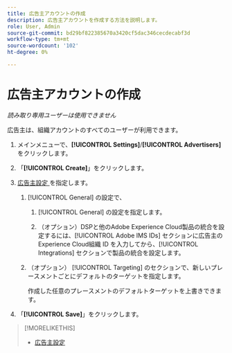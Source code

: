 ```yaml
---
title: 広告主アカウントの作成
description: 広告主アカウントを作成する方法を説明します。
role: User, Admin
source-git-commit: bd29bf822385670a3420cf5dac346cecdecabf3d
workflow-type: tm+mt
source-wordcount: '102'
ht-degree: 0%

---
```


# 広告主アカウントの作成

*読み取り専用ユーザーは使用できません*

<!-- Not published -->

広告主は、組織アカウントのすべてのユーザーが利用できます。

1. メインメニューで、**[!UICONTROL Settings]**/**[!UICONTROL Advertisers]** をクリックします。

1. 「**[!UICONTROL Create]**」をクリックします。

1. [ 広告主設定 ](advertiser-settings.md) を指定します。

   1. [!UICONTROL General] の設定で、

      1. [!UICONTROL General] の設定を指定します。

      1. （オプション）DSPと他のAdobe Experience Cloud製品の統合を設定するには、[!UICONTROL Adobe IMS IDs] セクションに広告主のExperience Cloud組織 ID を入力してから、[!UICONTROL Integrations] セクションで製品の統合を設定します。

   1. （オプション） [!UICONTROL Targeting] のセクションで、新しいプレースメントごとにデフォルトのターゲットを指定します。

      作成した任意のプレースメントのデフォルトターゲットを上書きできます。

1. 「**[!UICONTROL Save]**」をクリックします。

>[!MORELIKETHIS]
>
>* [ 広告主設定 ](/help/dsp/admin/advertiser-settings.md)
